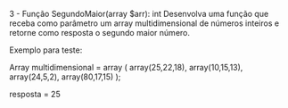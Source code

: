 3 - Função SegundoMaior(array $arr): int
Desenvolva uma função que receba como parâmetro um array multidimensional de números inteiros e retorne como resposta o segundo maior número.

Exemplo para teste:

Array multidimensional = array (
  array(25,22,18),
  array(10,15,13),
  array(24,5,2),
  array(80,17,15)
);

resposta = 25